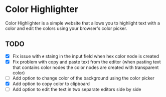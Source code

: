 # Color Highlighter

Color Highlighter is a simple website that allows you to highlight text with a color and edit the colors using your browser's color picker.

## TODO

- [x] Fix issue with `#` staing in the input field when hex color node is created
- [x] Fix problem with copy and paste text from the editor (when pasting text that contains color nodes the color nodes are created with transparent color)
- [ ] Add option to change color of the background using the color picker
- [x] Add option to copy color to clipboard
- [ ] Add option to edit the text in two separate editors side by side
